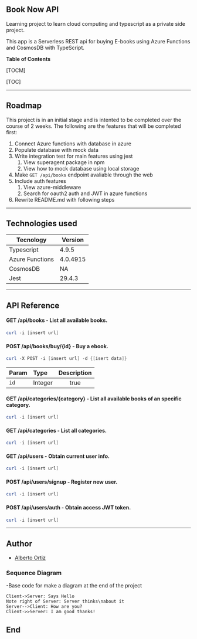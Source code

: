 ## Book Now API

Learning project to learn cloud computing and typescript as a private side project.

This app is a Serverless REST api for buying E-books using Azure Functions and CosmosDB with TypeScript.

**Table of Contents**

[TOCM]

[TOC]

----

## Roadmap

This project is in an initial stage and is intented to be completed over the course of 2 weeks.
The following are the features that will be completed first:

1. Connect Azure functions with database in azure
2. Populate database with mock data
3. Write integration test for main features using jest
   1. View superagent package in npm
   2. View how to mock database using local storage
4. Make `GET /api/books` endpoint avaliable through the web
5. Include auth features
   1. View azure-middleware
   2. Search for oauth2 auth and JWT in azure functions
6. Rewrite README.md with following steps

---

## Technologies used

|  Tecnology  |  Version |
| ------------ | ------------ |
| Typescript  | 4.9.5  |
|  Azure Functions  |  4.0.4915  |
| CosmosDB | NA |
|  Jest  |  29.4.3  |

----

## API Reference

#### GET /api/books - List all available books.

```PowerShell
curl -i [insert url]
```

#### POST /api/books/buy/{id} - Buy a ebook.

```PowerShell
curl -X POST -i [insert url] -d {[isert data]}
```

Param | Type | Description
:--- | :--- | :---:
`id` | Integer | true

#### GET /api/categories/{category} - List all available books of an specific category.
```PowerShell
curl -i [insert url]
```

#### GET /api/categories - List all categories.

```PowerShell
curl -i [insert url]
```

#### GET /api/users - Obtain current user info.

```PowerShell
curl -i [insert url]
```

#### POST /api/users/signup - Register new user.

```PowerShell
curl -i [insert url]
```

#### POST /api/users/auth - Obtain access JWT token.

```PowerShell
curl -i [insert url]
```

----

## Author

- [Alberto Ortiz](https://github.com/tizor98)


### Sequence Diagram

-Base code for make a diagram at the end of the project

```seq
Client->Server: Says Hello 
Note right of Server: Server thinks\nabout it 
Server-->Client: How are you? 
Client->>Server: I am good thanks!
```

## End